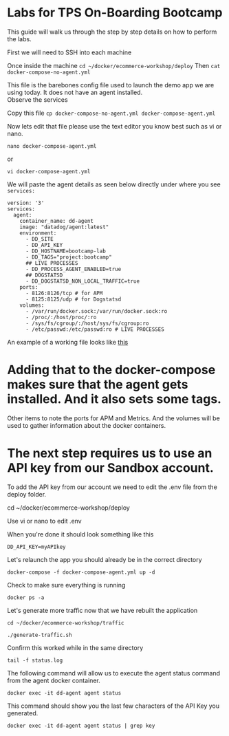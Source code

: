 # Labs for TPS On-Boarding Bootcamp 

This guide will walk us through the step by step details on how to perform the labs.

First we will need to SSH into each machine 

Once inside the machine `cd ~/docker/ecommerce-workshop/deploy`
Then `cat docker-compose-no-agent.yml` 

This file is the barebones config file used to launch the demo app we are using today.  It does not have an agent installed.  
Observe the services 

Copy this file `cp docker-compose-no-agent.yml docker-compose-agent.yml`

Now lets edit that file please use the text editor you know best such as vi or nano.  

`nano docker-compose-agent.yml` 

or

`vi docker-compose-agent.yml`

We will paste the agent details as seen below directly under where you see 
`services:`


```
version: '3'
services:
  agent:
    container_name: dd-agent
    image: "datadog/agent:latest"
    environment:
      - DD_SITE
      - DD_API_KEY
      - DD_HOSTNAME=bootcamp-lab
      - DD_TAGS="project:bootcamp"
      ## LIVE PROCESSES
      - DD_PROCESS_AGENT_ENABLED=true
      ## DOGSTATSD
      - DD_DOGSTATSD_NON_LOCAL_TRAFFIC=true
    ports:
      - 8126:8126/tcp # for APM
      - 8125:8125/udp # for Dogstatsd
    volumes:
      - /var/run/docker.sock:/var/run/docker.sock:ro
      - /proc/:/host/proc/:ro
      - /sys/fs/cgroup/:/host/sys/fs/cgroup:ro
      - /etc/passwd:/etc/passwd:ro # LIVE PROCESSES
```

An example of a working file looks like [this](https://github.com/ScottMabeDDHQ/labs-og/blob/main/bootcamp/deploy/docker-compose-instr-infra-integration.yml) 

# Adding that to the docker-compose makes sure that the agent gets installed.  And it also sets some tags.  

Other items to note the ports for APM and Metrics. And the volumes will be used to gather information about the docker containers.  

# The next step requires us to use an API key from our Sandbox account.  

To add the API key from our account we need to edit the .env file from the deploy folder.

cd ~/docker/ecommerce-workshop/deploy

Use vi or nano to edit .env

When you're done it should look something like this 

`DD_API_KEY=myAPIkey`

Let's relaunch the app you should already be in the correct directory

`docker-compose -f docker-compose-agent.yml up -d`

Check to make sure everything is running 

`docker ps -a`

Let's generate more traffic now that we have rebuilt the application 

`cd ~/docker/ecommerce-workshop/traffic`

`./generate-traffic.sh`

Confirm this worked while in the same directory 

`tail -f status.log`

The following command will allow us to execute the agent status command from the agent docker container.

`docker exec -it dd-agent agent status`

This command should show you the last few characters of the API Key you generated.

`docker exec -it dd-agent agent status | grep key` 


